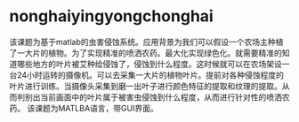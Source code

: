 # nonghaiyingyongchonghai
 该课题为基于matlab的虫害侵蚀系统。应用背景为我们可以假设一个农场主种植了一大片的植物。为了实现精准的喷洒农药。最大化实现绿色化。就需要精准的知道哪些地方的叶片被艾种给侵蚀了，侵蚀到什么程度。这时候就可以在农场架设一台24小时运转的摄像机。可以去采集一大片的植物叶片。提前对各种侵蚀程度的叶片进行训练。当摄像头采集到磨一出叶子进行颜色特征的提取和纹理的提取。从而判别出当前画面中的叶片属于被害虫侵蚀到什么程度，从而进行针对性的喷洒农药。 该课题为MATLBA语言，带GUI界面。
